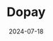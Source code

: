 ---  
layout: startup_page  
title: "Dopay"  
id: "dopay.com"  
permalink: "/dopaydopay.com07182024/"  
website: "https://www.dopay.com/"  
funding_round: "Series A+"  
funding_amount: "$13.5M"  
investors: "Argentem Creek Partners"  
about: "Dopay is an Egyptian fintech startup offering a virtual banking platform that digitizes cash payments from employers to workers and other beneficiaries. Its platform aims to integrate unbanked and underbanked individuals into the financial system, providing access to various financial services. The company is expanding its multi-bank, multi-country platform to new markets."  
markets: "Fintech, Financial Services, Payments, Bookkeeping and Payroll"  
hq: "London, England, United Kingdom"  
founded_year: "2014"  
linkedin: "https://www.linkedin.com/company/dopay"  
twitter: "https://twitter.com/dopayHQ"  
instagram: ""  
facebook: "https://www.facebook.com/dopayltd/"  
crunchbase: "https://www.crunchbase.com/organization/dopay"  
pitchbook: "https://pitchbook.com/profiles/company/98252-92"  

date_display: "18-Jul-2024"  
date: "2024-07-18"

# SEO Optimization  
meta_title: "Dopay - Series A+ Funding ($13.5M)"  
meta_description: "Dopay, Dopay is an Egyptian fintech startup offering a virtual banking platform that digitizes cash payments from employers to workers and other beneficiarie..."  
meta_keywords: "Dopay, Fintech, Financial Services, Payments, Bookkeeping and Payroll, Series A+ funding"  
canonical_url: "https://startup.projectstartups.com/dopaydopay.com07182024/"  
---